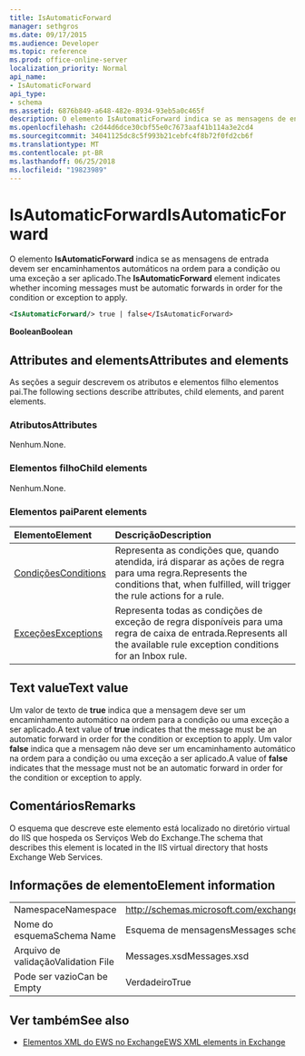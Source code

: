 ```yaml
---
title: IsAutomaticForward
manager: sethgros
ms.date: 09/17/2015
ms.audience: Developer
ms.topic: reference
ms.prod: office-online-server
localization_priority: Normal
api_name:
- IsAutomaticForward
api_type:
- schema
ms.assetid: 6876b849-a648-482e-8934-93eb5a0c465f
description: O elemento IsAutomaticForward indica se as mensagens de entrada devem ser encaminhamentos automáticos na ordem para a condição ou uma exceção a ser aplicado.
ms.openlocfilehash: c2d44d6dce30cbf55e0c7673aaf41b114a3e2cd4
ms.sourcegitcommit: 34041125dc8c5f993b21cebfc4f8b72f0fd2cb6f
ms.translationtype: MT
ms.contentlocale: pt-BR
ms.lasthandoff: 06/25/2018
ms.locfileid: "19823989"
---
```

# <a name="isautomaticforward"></a><span data-ttu-id="e1870-103">IsAutomaticForward</span><span class="sxs-lookup"><span data-stu-id="e1870-103">IsAutomaticForward</span></span>

<span data-ttu-id="e1870-104">O elemento **IsAutomaticForward** indica se as mensagens de entrada devem ser encaminhamentos automáticos na ordem para a condição ou uma exceção a ser aplicado.</span><span class="sxs-lookup"><span data-stu-id="e1870-104">The **IsAutomaticForward** element indicates whether incoming messages must be automatic forwards in order for the condition or exception to apply.</span></span> 
  
```XML
<IsAutomaticForward/> true | false</IsAutomaticForward>
```

 <span data-ttu-id="e1870-105">**Boolean**</span><span class="sxs-lookup"><span data-stu-id="e1870-105">**Boolean**</span></span>
## <a name="attributes-and-elements"></a><span data-ttu-id="e1870-106">Attributes and elements</span><span class="sxs-lookup"><span data-stu-id="e1870-106">Attributes and elements</span></span>

<span data-ttu-id="e1870-107">As seções a seguir descrevem os atributos e elementos filho elementos pai.</span><span class="sxs-lookup"><span data-stu-id="e1870-107">The following sections describe attributes, child elements, and parent elements.</span></span>
  
### <a name="attributes"></a><span data-ttu-id="e1870-108">Atributos</span><span class="sxs-lookup"><span data-stu-id="e1870-108">Attributes</span></span>

<span data-ttu-id="e1870-109">Nenhum.</span><span class="sxs-lookup"><span data-stu-id="e1870-109">None.</span></span>
  
### <a name="child-elements"></a><span data-ttu-id="e1870-110">Elementos filho</span><span class="sxs-lookup"><span data-stu-id="e1870-110">Child elements</span></span>

<span data-ttu-id="e1870-111">Nenhum.</span><span class="sxs-lookup"><span data-stu-id="e1870-111">None.</span></span>
  
### <a name="parent-elements"></a><span data-ttu-id="e1870-112">Elementos pai</span><span class="sxs-lookup"><span data-stu-id="e1870-112">Parent elements</span></span>

|<span data-ttu-id="e1870-113">**Elemento**</span><span class="sxs-lookup"><span data-stu-id="e1870-113">**Element**</span></span>|<span data-ttu-id="e1870-114">**Descrição**</span><span class="sxs-lookup"><span data-stu-id="e1870-114">**Description**</span></span>|
|:-----|:-----|
|[<span data-ttu-id="e1870-115">Condições</span><span class="sxs-lookup"><span data-stu-id="e1870-115">Conditions</span></span>](conditions.md) <br/> |<span data-ttu-id="e1870-116">Representa as condições que, quando atendida, irá disparar as ações de regra para uma regra.</span><span class="sxs-lookup"><span data-stu-id="e1870-116">Represents the conditions that, when fulfilled, will trigger the rule actions for a rule.</span></span>  <br/> |
|[<span data-ttu-id="e1870-117">Exceções</span><span class="sxs-lookup"><span data-stu-id="e1870-117">Exceptions</span></span>](exceptions.md) <br/> |<span data-ttu-id="e1870-118">Representa todas as condições de exceção de regra disponíveis para uma regra de caixa de entrada.</span><span class="sxs-lookup"><span data-stu-id="e1870-118">Represents all the available rule exception conditions for an Inbox rule.</span></span>  <br/> |
   
## <a name="text-value"></a><span data-ttu-id="e1870-119">Text value</span><span class="sxs-lookup"><span data-stu-id="e1870-119">Text value</span></span>

<span data-ttu-id="e1870-120">Um valor de texto de **true** indica que a mensagem deve ser um encaminhamento automático na ordem para a condição ou uma exceção a ser aplicado.</span><span class="sxs-lookup"><span data-stu-id="e1870-120">A text value of **true** indicates that the message must be an automatic forward in order for the condition or exception to apply.</span></span> <span data-ttu-id="e1870-121">Um valor **false** indica que a mensagem não deve ser um encaminhamento automático na ordem para a condição ou uma exceção a ser aplicado.</span><span class="sxs-lookup"><span data-stu-id="e1870-121">A value of **false** indicates that the message must not be an automatic forward in order for the condition or exception to apply.</span></span> 
  
## <a name="remarks"></a><span data-ttu-id="e1870-122">Comentários</span><span class="sxs-lookup"><span data-stu-id="e1870-122">Remarks</span></span>

<span data-ttu-id="e1870-123">O esquema que descreve este elemento está localizado no diretório virtual do IIS que hospeda os Serviços Web do Exchange.</span><span class="sxs-lookup"><span data-stu-id="e1870-123">The schema that describes this element is located in the IIS virtual directory that hosts Exchange Web Services.</span></span>
  
## <a name="element-information"></a><span data-ttu-id="e1870-124">Informações de elemento</span><span class="sxs-lookup"><span data-stu-id="e1870-124">Element information</span></span>

|||
|:-----|:-----|
|<span data-ttu-id="e1870-125">Namespace</span><span class="sxs-lookup"><span data-stu-id="e1870-125">Namespace</span></span>  <br/> |http://schemas.microsoft.com/exchange/services/2006/messages  <br/> |
|<span data-ttu-id="e1870-126">Nome do esquema</span><span class="sxs-lookup"><span data-stu-id="e1870-126">Schema Name</span></span>  <br/> |<span data-ttu-id="e1870-127">Esquema de mensagens</span><span class="sxs-lookup"><span data-stu-id="e1870-127">Messages schema</span></span>  <br/> |
|<span data-ttu-id="e1870-128">Arquivo de validação</span><span class="sxs-lookup"><span data-stu-id="e1870-128">Validation File</span></span>  <br/> |<span data-ttu-id="e1870-129">Messages.xsd</span><span class="sxs-lookup"><span data-stu-id="e1870-129">Messages.xsd</span></span>  <br/> |
|<span data-ttu-id="e1870-130">Pode ser vazio</span><span class="sxs-lookup"><span data-stu-id="e1870-130">Can be Empty</span></span>  <br/> |<span data-ttu-id="e1870-131">Verdadeiro</span><span class="sxs-lookup"><span data-stu-id="e1870-131">True</span></span>  <br/> |
   
## <a name="see-also"></a><span data-ttu-id="e1870-132">Ver também</span><span class="sxs-lookup"><span data-stu-id="e1870-132">See also</span></span>



- [<span data-ttu-id="e1870-133">Elementos XML do EWS no Exchange</span><span class="sxs-lookup"><span data-stu-id="e1870-133">EWS XML elements in Exchange</span></span>](ews-xml-elements-in-exchange.md)

